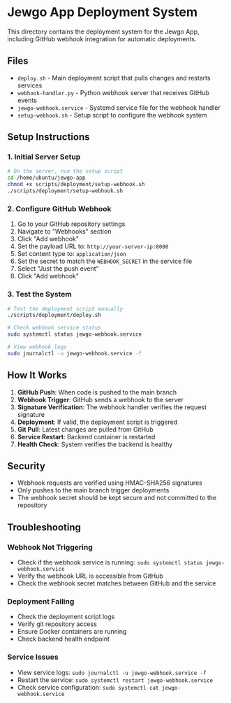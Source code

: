 # Jewgo App Deployment System

This directory contains the deployment system for the Jewgo App, including GitHub webhook integration for automatic deployments.

## Files

- `deploy.sh` - Main deployment script that pulls changes and restarts services
- `webhook-handler.py` - Python webhook server that receives GitHub events
- `jewgo-webhook.service` - Systemd service file for the webhook handler
- `setup-webhook.sh` - Setup script to configure the webhook system

## Setup Instructions

### 1. Initial Server Setup

```bash
# On the server, run the setup script
cd /home/ubuntu/jewgo-app
chmod +x scripts/deployment/setup-webhook.sh
./scripts/deployment/setup-webhook.sh
```

### 2. Configure GitHub Webhook

1. Go to your GitHub repository settings
2. Navigate to "Webhooks" section
3. Click "Add webhook"
4. Set the payload URL to: `http://your-server-ip:8080`
5. Set content type to: `application/json`
6. Set the secret to match the `WEBHOOK_SECRET` in the service file
7. Select "Just the push event"
8. Click "Add webhook"

### 3. Test the System

```bash
# Test the deployment script manually
./scripts/deployment/deploy.sh

# Check webhook service status
sudo systemctl status jewgo-webhook.service

# View webhook logs
sudo journalctl -u jewgo-webhook.service -f
```

## How It Works

1. **GitHub Push**: When code is pushed to the main branch
2. **Webhook Trigger**: GitHub sends a webhook to the server
3. **Signature Verification**: The webhook handler verifies the request signature
4. **Deployment**: If valid, the deployment script is triggered
5. **Git Pull**: Latest changes are pulled from GitHub
6. **Service Restart**: Backend container is restarted
7. **Health Check**: System verifies the backend is healthy

## Security

- Webhook requests are verified using HMAC-SHA256 signatures
- Only pushes to the main branch trigger deployments
- The webhook secret should be kept secure and not committed to the repository

## Troubleshooting

### Webhook Not Triggering
- Check if the webhook service is running: `sudo systemctl status jewgo-webhook.service`
- Verify the webhook URL is accessible from GitHub
- Check the webhook secret matches between GitHub and the service

### Deployment Failing
- Check the deployment script logs
- Verify git repository access
- Ensure Docker containers are running
- Check backend health endpoint

### Service Issues
- View service logs: `sudo journalctl -u jewgo-webhook.service -f`
- Restart the service: `sudo systemctl restart jewgo-webhook.service`
- Check service configuration: `sudo systemctl cat jewgo-webhook.service`
